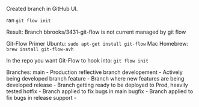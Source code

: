 Created branch in GitHub UI.

ran ```git flow init```

Result: Branch bbrooks/3431-git-flow is not current managed by git flow


Git-Flow Primer
Ubuntu: ```sudo apt-get install git-flow```
Mac Homebrew: ```brew install git-flow-avh```

In the repo you want Git-Flow to hook into: ```git flow init```

Branches:
main - Production reflective branch
developement - Actively being developed branch
feature - Branch where new features are being developed
release - Branch getting ready to be deployed to Prod, heavily tested
hotfix - Branch applied to fix bugs in main
bugfix - Branch applied to fix bugs in release
support - 
